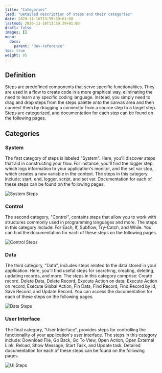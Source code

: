 ```yaml
---
title: "Categories"
lead: "Detailed description of steps and their categories"
date: 2020-11-16T13:59:39+01:00
lastmod: 2020-11-16T13:59:39+01:00
draft: false
images: []
menu:
  docs:
    parent: "dev-reference"
toc: true
weight: 85
---
```


## **Definition**

Steps are predefined components that serve specific functionalities. They are used in a flow to create code in a more graphical way, eliminating the need to learn any specific coding language. Instead, you simply need to drag and drop steps from the steps palette onto the canvas area and then connect them by dragging a connector from a source step to a target step. Steps are categorized, and documentation for each step can be found on the following pages.

## **Categories**

### System

The first category of steps is labeled "System". Here, you'll discover steps that aid in constructing your flow. For instance, you'll find the logger step, which logs information to your application's monitor, and the set var step, which creates a new variable in the context. The steps in this category include: start, end, logger, script, and set var. Documentation for each of these steps can be found on the following pages.

![System Steps](https://pmorales.github.io/slingrDoc/images/vendor/flows/system_steps.png)

### Control

The second category, "Control", contains steps that allow you to work with structures commonly used in programming languages and more. The steps in this category include: For Each, If, Subflow, Try-Catch, and While. You can find the documentation for each of these steps on the following pages.

![Control Steps](https://pmorales.github.io/slingrDoc/images/vendor/flows/control_steps.png)

### Data

The third category, "Data", includes steps related to the data stored in your application. Here, you'll find useful steps for searching, creating, deleting, updating records, and more. The steps in this category comprise: Create record, Delete Data, Delete Record, Execute Action on data, Execute Action on record, Execute Global Action, Fin Data, Find Record, Find Record by id, Save Record, and Update Record. You can access the documentation for each of these steps on the following pages.

![Data Steps](https://pmorales.github.io/slingrDoc/images/vendor/flows/data_steps.png)

### User Interface

The final category, "User Interface", provides steps for controlling the functionality of your application's user interface. The steps in this category include: Download File, Go Back, Go To View, Open Action, Open External Link, Reload, Show Message, Start Task, and Update task. Detailed documentation for each of these steps can be found on the following pages.

![UI Steps](https://pmorales.github.io/slingrDoc/images/vendor/flows/ui_steps.png)

